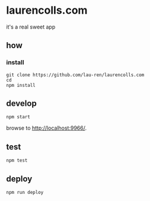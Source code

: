 
# laurencolls.com

it's a real sweet app

## how

### install

```
git clone https://github.com/lau-ren/laurencolls.com
cd 
npm install
```

## develop

```
npm start
```

browse to <http://localhost:9966/>.

## test

```
npm test
```

## deploy

```
npm run deploy
```
